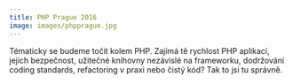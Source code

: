 ```yaml
---
title: PHP Prague 2016
image: images/phpprague.jpg
---
```

Tématicky se budeme točit kolem PHP. Zajímá tě rychlost PHP aplikací, jejich bezpečnost, užitečné knihovny nezávislé na frameworku, dodržování coding standards, refactoring v praxi nebo čistý kód?
  Tak to jsi tu správně.
